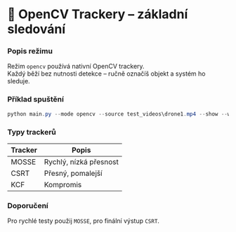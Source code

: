 # 🎯 OpenCV Trackery – základní sledování

### Popis režimu
Režim `opencv` používá nativní OpenCV trackery.  
Každý běží bez nutnosti detekce – ručně označíš objekt a systém ho sleduje.

### Příklad spuštění
```powershell
python main.py --mode opencv --source test_videos\drone1.mp4 --show --winsize 640 --tracker MOSSE
```

### Typy trackerů
| Tracker | Popis |
|----------|--------|
| MOSSE | Rychlý, nízká přesnost |
| CSRT | Přesný, pomalejší |
| KCF | Kompromis |

### Doporučení
Pro rychlé testy použij `MOSSE`, pro finální výstup `CSRT`.
